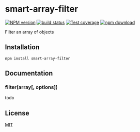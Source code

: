 # smart-array-filter

  [![NPM version][npm-image]][npm-url]
  [![build status][travis-image]][travis-url]
  [![Test coverage][coveralls-image]][coveralls-url]
  [![npm download][download-image]][download-url]

Filter an array of objects

## Installation

`npm install smart-array-filter`

## Documentation

### filter(array[, options])

todo

## License

  [MIT](./LICENSE)

[npm-image]: https://img.shields.io/npm/v/smart-array-filter.svg?style=flat-square
[npm-url]: https://www.npmjs.com/package/smart-array-filter
[travis-image]: https://img.shields.io/travis/cheminfo-js/smart-array-filter/master.svg?style=flat-square
[travis-url]: https://travis-ci.org/cheminfo-js/smart-array-filter
[coveralls-image]: https://img.shields.io/coveralls/cheminfo-js/smart-array-filter.svg?style=flat-square
[coveralls-url]: https://coveralls.io/github/cheminfo-js/smart-array-filter
[download-image]: https://img.shields.io/npm/dm/smart-array-filter.svg?style=flat-square
[download-url]: https://www.npmjs.com/package/smart-array-filter
